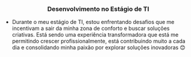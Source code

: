 <h3 align="center">Desenvolvimento no Estágio de TI</h3>


* Durante o meu estágio de TI, estou enfrentando desafios que me incentivam a sair da minha zona de conforto e buscar soluções criativas.
Está sendo uma experiência transformadora que está me permitindo crescer profissionalmente, está contribuindo muito a cada dia e consolidando minha paixão por explorar soluções inovadoras 😊
